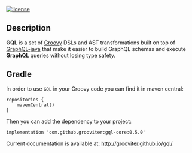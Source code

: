 [![license](https://img.shields.io/github/license/grooviter/gql.svg)]()

## Description

**GQL** is a set of [Groovy](http://www.groovy-lang.org) DSLs and AST
transformations built on top
of [GraphQL-java](https://github.com/graphql-java/graphql-java) that
make it easier to build GraphQL schemas and execute **GraphQL**
queries without losing type safety.

## Gradle
In order to use `GQL` in your Groovy code you can find it in maven central:

    repositories {
        mavenCentral()
    }

Then you can add the dependency to your project:

    implementation 'com.github.grooviter:gql-core:0.5.0'

Current documentation is available at: http://grooviter.github.io/gql/
